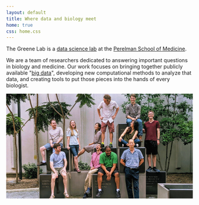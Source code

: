 ```yaml
---
layout: default
title: Where data and biology meet
home: true
css: home.css
---
```


The Greene Lab is a [data science lab](https://en.wikipedia.org/wiki/Dry_lab) at the [Perelman School of Medicine](https://www.med.upenn.edu/).

We are a team of researchers dedicated to answering important questions in biology and medicine.
Our work focuses on bringing together publicly available "[big data](https://en.wikipedia.org/wiki/Big_data)", developing new computational methods to analyze that data, and creating tools to put those pieces into the hands of every biologist.

![The Greene Lab team](images/team/group-photo-1.jpg)
